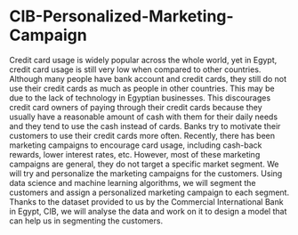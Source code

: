 # CIB-Personalized-Marketing-Campaign
Credit card usage is widely popular across the whole world, yet in Egypt, credit card usage is still very low when compared to other countries. Although many people have bank account and credit cards, they still do not use their credit cards as much as people in other countries. This may be due to the lack of technology in Egyptian businesses. This discourages credit card owners of paying through their credit cards because they usually have a reasonable amount of cash with them for their daily needs and they tend to use the cash instead of cards. Banks try to motivate their customers to use their credit cards more often. Recently, there has been marketing campaigns to encourage card usage, including cash-back rewards, lower interest rates, etc. However, most of these marketing campaigns are general, they do not target a specific market segment. We will try and personalize the marketing campaigns for the customers. Using data science and machine learning algorithms, we will segment the customers and assign a personalized marketing campaign to each segment. Thanks to the dataset provided to us by the Commercial International Bank in Egypt, CIB, we will analyse the data and work on it to design a model that can help us in segmenting the customers.

